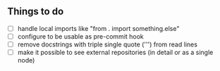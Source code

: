 ## Things to do
- [ ] handle local imports like "from . import something.else"
- [ ] configure to be usable as pre-commit hook
- [ ] remove docstrings with triple single quote (''') from read lines
- [ ] make it possible to see external repositories (in detail or as a single node)
